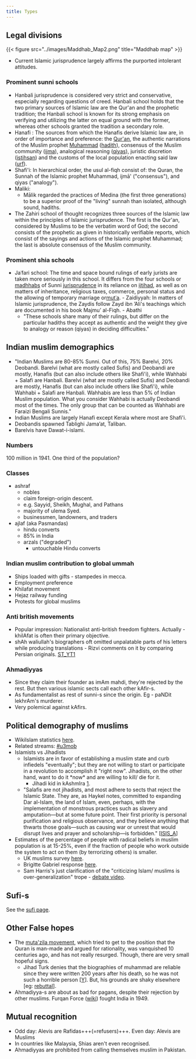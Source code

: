 ```yaml
---
title: Types
---
```


## Legal divisions
{{< figure src="../images/Maddhab_Map2.png" title="Maddhab map" >}}

- Current Islamic jurisprudence largely affirms the purported intolerant attitudes.

### Prominent sunni schools

- Hanbali jurisprudence is considered very strict and conservative, especially regarding questions of creed. Hanbali school holds that the two primary sources of Islamic law are the Qur'an and the prophetic tradition; the Hanbali school is known for its strong emphasis on verifying and utilizing the latter on equal ground with the former, whereas other schools granted the tradition a secondary role.
- Hanafi : The sources from which the Hanafis derive Islamic law are, in order of importance and preference: the [Qur'an](http://en.wikipedia.org/wiki/Qur%27an), the authentic narrations of the Muslim prophet [Muhammad](http://en.wikipedia.org/wiki/Muhammad) ([hadith](http://en.wikipedia.org/wiki/Hadith)), consensus of the Muslim community ([ijma](http://en.wikipedia.org/wiki/Ijma)), analogical reasoning ([qiyas](http://en.wikipedia.org/wiki/Qiyas)), juristic discretion ([istihsan](http://en.wikipedia.org/wiki/Istihsan)) and the customs of the local population enacting said law ([urf](http://en.wikipedia.org/wiki/Urf)).
- Shafi'i: In hierarchical order, the usul al-fiqh consist of: the Quran, the Sunnah of the Islamic prophet Muhammad, ijmā' ("consensus"), and qiyas ("analogy").
- Maliki:
    -  Mālik regarded the practices of Medina (the first three generations) to be a superior proof of the "living" sunnah than isolated, although sound, hadiths.
- The Zahiri school of thought recognizes three sources of the Islamic law within the principles of Islamic jurisprudence. The first is the Qur'an, considered by Muslims to be the verbatim word of God; the second consists of the prophetic as given in historically verifiable reports, which consist of the sayings and actions of the Islamic prophet Muhammad; the last is absolute consensus of the Muslim community.

### Prominent shia schools

- Jaʿfari school: The time and space bound rulings of early jurists are taken more seriously in this school. It differs from the four schools or [madhhabs](http://en.wikipedia.org/wiki/Madhhab) of Sunni [jurisprudence](http://en.wikipedia.org/wiki/Fiqh) in its reliance on [ijtihad](http://en.wikipedia.org/wiki/Ijtihad), as well as on matters of inheritance, religious taxes, commerce, personal status and the allowing of temporary marriage or[mutʿa](http://en.wikipedia.org/wiki/Nikah_mut%E2%80%98ah).
        - Zaidiyyah: In matters of Islamic jurisprudence, the Zaydis follow Zayd ibn ’Ali's teachings which are documented in his book Majmu’ al-Fiqh.
        - Abathi
    - "These schools share many of their rulings, but differ on the particular hadiths they accept as authentic and the weight they give to analogy or reason (qiyas) in deciding difficulties."

## Indian muslim demographics
- "Indian Muslims are 80-85% Sunni. Out of this, 75% Barelvi, 20% Deobandi. Barelvi (what are mostly called Sufis) and Deobandi are mostly, Hanafis (but can also include others like Shafi'i), while Wahhabi + Salafi are Hanbali. Barelvi (what are mostly called Sufis) and Deobandi are mostly, Hanafis (but can also include others like Shafi'i), while Wahhabi + Salafi are Hanbali. Wahhabis are less than 5% of Indian Muslim population. What you consider Wahhabi is actually Deobandi most of the times. The only group that can be counted as Wahhabi are Faraizi Bengali Sunnis."
- Indian Muslims are largely Hanafi except Kerala where most are Shafi'i.
- Deobandis spawned Tablighi Jama’at, Taliban.
- Barelvis have Dawat-i-islami.

### Numbers
100 million in 1941. One third of the population?

### Classes
- ashraf 
  - nobles
  - claim foreign-origin descent.
  - e.g. Sayyid, Sheikh, Mughal, and Pathans
  - majority of ulema Syed.
  - businessmen, landowners, and traders
- ajlaf (aka Pasmandas)
  - hindu converts
  - 85% in India
  - arzals ("degraded")
    - untouchable Hindu converts

### Indian muslim contribution to global ummah
- Ships loaded with gifts - stampedes in mecca.
- Employment preference
- Khilafat movement
- Hejaz railway funding
- Protests for global muslims

### Anti british movements
- Popular impression: Nationalist anti-british freedom fighters. Actually - khilAfat is often their primary objective.
- shAh waliullah's biographers oft omitted unpalatable parts of his letters while producing translations - Rizvi comments on it by comparing Persian originals. [ST_YT1](https://youtu.be/ia_puSJRxlI?t=3450)

### Ahmadiyyas
- Since they claim their founder as imAm mahdi, they're rejected by the rest. But then various islamic sects call each other kAfir-s.
- As fundamentalist as rest of sunni-s since the origin. Eg - paNDit lekhrAm's murderer.
- Very polemical against kAfirs.

## Political demography of muslims

- WikiIslam statistics [here](http://wikiislam.net/wiki/Muslim_Statistics).
- Related streams: [#u3mob](https://twitter.com/search?q=%23u3mob&f=live)
- Islamists vs Jihadists
    - Islamists are in favor of establishing a muslim state and curb infiedels "eventually"; but they are not willing to start or participate in a revolution to accomplish it "right now". Jihadists, on the other hand, want to do it \*now\* and are willing to kill/ die for it.
        - Jihadi kid in kAshmIra [1](https://www.youtube.com/watch?v=kgFPt1FqulE).
    - "Salafis are not jihadists, and most adhere to sects that reject the Islamic State. They are, as Haykel notes, committed to expanding Dar al-Islam, the land of Islam, even, perhaps, with the implementation of monstrous practices such as slavery and amputation—but at some future point. Their first priority is personal purification and religious observance, and they believe anything that thwarts those goals—such as causing war or unrest that would disrupt lives and prayer and scholarship—is forbidden." \[[ISIS_A](http://www.theatlantic.com/features/archive/2015/02/what-isis-really-wants/384980/)\]
- Estimates of the percentage of people with radical beliefs in muslim population is at 15-25%, even if the fraction of people who work outside the system to act on them (by terrorizing others) is smaller.
    - UK muslims survey [here](https://www.youtube.com/watch?v=xQcSvBsU-FM).
    - Brigitte Gabriel response [here](http://ozziesaffa.blogspot.com/2014/06/i-bet-she-regrets-asking-her-question.html).
    - Sam Harris's just clarification of the "criticizing Islam/ muslims is over-generalization" trope - [debate video](https://www.youtube.com/watch?v=lAob0bCWpv4#t=13).

## Sufi-s
See the [sufi page](../sufi/).

## Other False hopes

- The [muta'zila movement](http://en.wikipedia.org/wiki/Mu%27tazila), which tried to get to the position that the Quran is man-made and argued for rationality, was vanquished 10 centuries ago, and has not really resurged. Though, there are very small hopeful signs. 
    - Jihad Turk denies that the biographies of muhammad are reliable since they were written 200 years after his death, so he was not such a horrible person \[[Y](https://www.youtube.com/watch?v=9oLjMaIR0-k)\]. But, his grounds are shaky elsewhere \[eg: [rebuttal](http://www.familysecuritymatters.org/publications/detail/exclusive-local-imam-misleads-interfaith-groups)\].
- Ahmadiyya-s are about as bad for pagans, despite their rejection by other muslims. Furqan Force ([wiki](https://en.wikipedia.org/wiki/Furqan_Force)) fought India in 1949.

## Mutual recognition
- Odd day: Alevis are Rafidas+++(=refusers)+++. Even day: Alevis are Muslims
- In countries like Malaysia, Shias aren't even recognised.
- Ahmadiyyas are prohibited from calling themselves muslim in Pakistan.

